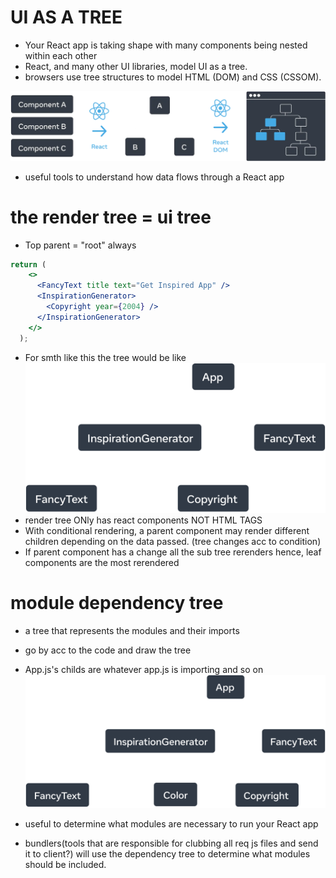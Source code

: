 # UI AS A TREE
* Your React app is taking shape with many components being nested within each other
* React, and many other UI libraries, model UI as a tree.
* browsers use tree structures to model HTML (DOM) and CSS (CSSOM). 

![alt text](preserving_state_dom_tree.webp)
* useful tools to understand how data flows through a React app


# the render tree = ui tree
* Top parent = "root" always
```jsx
return (
    <>
      <FancyText title text="Get Inspired App" />
      <InspirationGenerator>
        <Copyright year={2004} />
      </InspirationGenerator>
    </>
  );
  ```
* For smth like this the tree would be like
![alt text](render_tree.png)
* render tree ONly has react components NOT HTML TAGS
*  With conditional rendering, a parent component may render different children depending on the data passed. (tree changes acc to condition)
* If parent component has a change all the sub tree rerenders hence, leaf components are the most rerendered


# module dependency tree
* a tree that represents the modules and their imports
* go by acc to the code and draw the tree
* App.js's childs are whatever app.js is importing and so on
![alt text](conditional_render_tree.png)

* useful to determine what modules are necessary to run your React app
*  bundlers(tools that are responsible for clubbing all req js files and send it to client?) will use the dependency tree to determine what modules should be included.